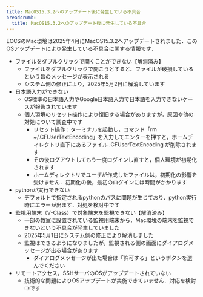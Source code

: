 ```yaml
---
title: MacOS15.3.2へのアップデート後に発生している不具合
breadcrumb:
  title: MacOS15.3.2へのアップデート後に発生している不具合
---
```


ECCSのMac環境は2025年4月にMacOS15.3.2へアップデートされました．このOSアップデートにより発生している不具合に関する情報です．

- ファイルをダブルクリックで開くことができない【解消済み】
  - ファイルをダブルクリックで開こうとすると、ファイルが破損しているという旨のメッセージが表示される
  - システム側の修正により，2025年5月2日に解消しています
- 日本語入力ができない
  - OS標準の日本語入力やGoogle日本語入力で日本語を入力できないケースが報告されています
  - 個人環境のリセット操作により復旧する場合がありますが，原因や他の対処について調査中です
    - リセット操作：ターミナルを起動し，コマンド「rm ~/.CFUserTextEncoding」を入力してエンターを押すと，ホームディレクトリ直下にあるファイル .CFUserTextEncoding が削除されます
    - その後ログアウトしてもう一度ログインし直すと，個人環境が初期化されます
    - ホームディレクトリでユーザが作成したファイルは，初期化の影響を受けません．初期化の後，最初のログインには時間がかかります
- pythonが実行できない
  - デフォルトで指定されるpythonのパスに問題が生じており、python実行時にエラーが出ます．対処を検討中です
- 監視用端末（V-Class）で対象端末を監視できない【解消済み】
  - 一部の教室に設置されている監視用端末から，Mac環境の端末を監視できないという不具合が発生していました
  - 2025年5月1日にシステム側の修正により解消しました
  - 監視はできるようになりましたが，監視される側の画面にダイアログメッセージが出る場合があります
    - ダイアログメッセージが出た場合は「許可する」というボタンを選んでください
- リモートアクセス，SSHサーバのOSがアップデートされていない
  - 技術的な問題によりOSアップデートが実施できていません．対応を検討中です
